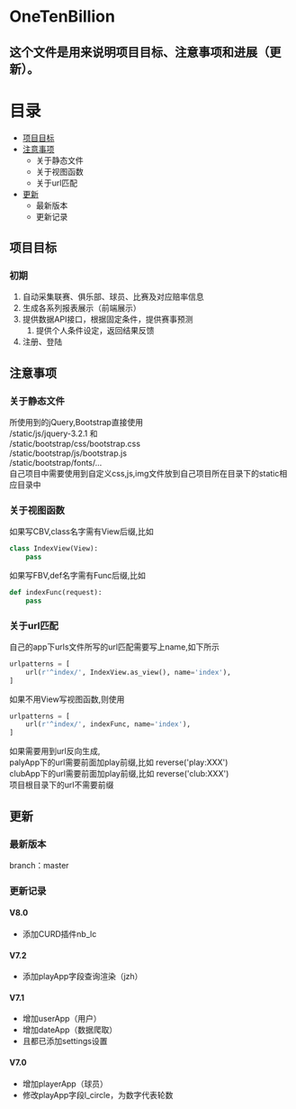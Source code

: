 OneTenBillion
=====
这个文件是用来说明项目目标、注意事项和进展（更新）。
-----
# 目录
* [项目目标](#项目目标)
* [注意事项](#注意事项)
    * 关于静态文件
    * 关于视图函数
    * 关于url匹配
* [更新](#更新)
    * 最新版本
    * 更新记录

项目目标
--------
### 初期
1. 自动采集联赛、俱乐部、球员、比赛及对应赔率信息
2. 生成各系列报表展示（前端展示）
3. 提供数据API接口，根据固定条件，提供赛事预测
   1. 提供个人条件设定，返回结果反馈
4. 注册、登陆

注意事项
---------
### 关于静态文件
所使用到的jQuery,Bootstrap直接使用<br>
    /static/js/jquery-3.2.1  和<br>
    /static/bootstrap/css/bootstrap.css<br>
    /static/bootstrap/js/bootstrap.js<br>
    /static/bootstrap/fonts/...<br>
    自己项目中需要使用到自定义css,js,img文件放到自己项目所在目录下的static相应目录中
### 关于视图函数
如果写CBV,class名字需有View后缀,比如
```python
class IndexView(View):
    pass
```
如果写FBV,def名字需有Func后缀,比如
```python
def indexFunc(request):
    pass
```
### 关于url匹配
自己的app下urls文件所写的url匹配需要写上name,如下所示
```python
urlpatterns = [
    url(r'^index/', IndexView.as_view(), name='index'),
]
```
如果不用View写视图函数,则使用
```python
urlpatterns = [
    url(r'^index/', indexFunc, name='index'),
]
```
如果需要用到url反向生成,<br>
  palyApp下的url需要前面加play前缀,比如 reverse('play:XXX')<br>
  clubApp下的url需要前面加play前缀,比如 reverse('club:XXX')<br>
  项目根目录下的url不需要前缀

更新
--------
### 最新版本
branch：master
### 更新记录
#### V8.0
* 添加CURD插件nb_lc
#### V7.2
* 添加playApp字段查询渲染（jzh）
#### V7.1 
* 增加userApp（用户）
* 增加dateApp（数据爬取）
* 且都已添加settings设置
#### V7.0 
* 增加playerApp（球员）
* 修改playApp字段l_circle，为数字代表轮数
